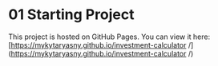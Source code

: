 # 01 Starting Project

This project is hosted on GitHub Pages. You can view it here:
[https://mykytaryasny.github.io/investment-calculator
/](https://mykytaryasny.github.io/investment-calculator
/)
